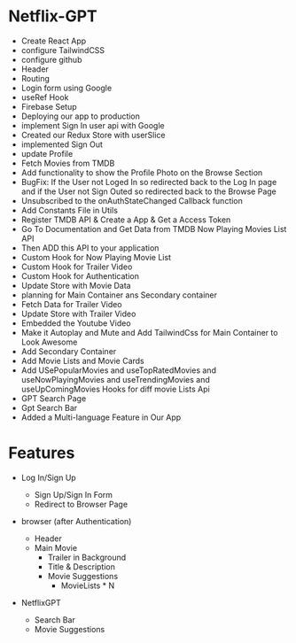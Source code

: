 # Netflix-GPT
- Create React App
- configure TailwindCSS
- configure github
- Header
- Routing
- Login form using Google
- useRef Hook
- Firebase Setup
- Deploying our app to production
- implement Sign In user api with Google
- Created our Redux Store with userSlice
- implemented Sign Out
- update Profile
- Fetch Movies from TMDB
- Add functionality to show the Profile Photo on the Browse Section
- BugFix: If the User not Loged In so redirected back to the Log In page and if the User not Sign Outed so redirected back to the Browse Page
- Unsubscribed to the onAuthStateChanged Callback function
- Add Constants File in Utils
- Register TMDB API & Create a App & Get a Access Token
- Go To Documentation and Get Data from TMDB Now Playing Movies List API
- Then ADD this API to your application
- Custom Hook for Now Playing Movie List
- Custom Hook for Trailer Video 
- Custom Hook for Authentication 
- Update Store with Movie Data
- planning for Main Container ans Secondary container
- Fetch Data for Trailer Video
- Update Store with Trailer Video
- Embedded the Youtube Video
- Make it Autoplay and Mute and Add TailwindCss for Main Container to Look Awesome
- Add Secondary Container 
- Add Movie Lists and Movie Cards
- Add USePopularMovies and useTopRatedMovies and useNowPlayingMovies and useTrendingMovies  and useUpComingMovies Hooks for diff movie Lists Api
- GPT Search Page
- Gpt Search Bar
- Added a Multi-language Feature in Our App

# Features
- Log In/Sign Up
     - Sign Up/Sign In Form
     - Redirect to Browser Page

- browser (after Authentication)
     - Header
     - Main Movie
        - Trailer in Background
        - Title & Description
        - Movie Suggestions
           - MovieLists * N

- NetflixGPT
     - Search Bar
     - Movie Suggestions